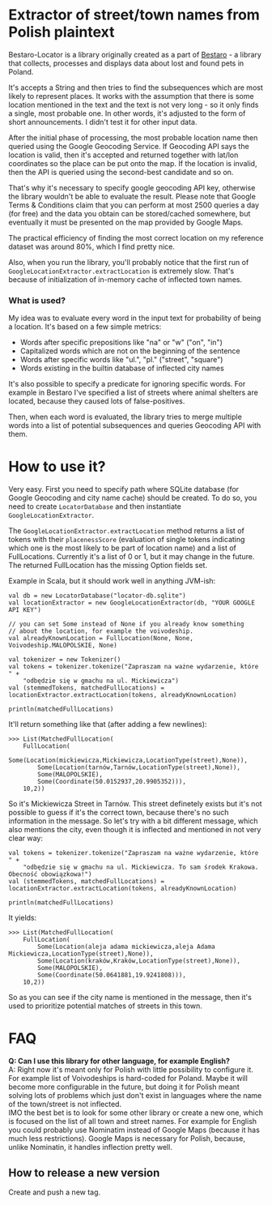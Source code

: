 # Extractor of street/town names from Polish plaintext

Bestaro-Locator is a library originally created as a part of [Bestaro](https://github.com/alchrabas/bestaro) - a library that collects, processes and displays data about lost and found pets in Poland.

It's accepts a String and then tries to find the subsequences which are most likely to represent places. It works with the assumption that there is some location mentioned in the text and the text is not very long - so it only finds a single, most probable one. In other words, it's adjusted to the form of short announcements. I didn't test it for other input data.


After the initial phase of processing, the most probable location name then queried using the Google Geocoding Service. If Geocoding API says the location is valid, then it's accepted and returned together with lat/lon coordinates so the place can be put onto the map. If the location is invalid, then the API is queried using the second-best candidate and so on.

That's why it's necessary to specify google geocoding API key, otherwise the library wouldn't be able to evaluate the result.
Please note that Google Terms & Conditions claim that you can perform at most 2500 queries a day (for free) and the data you obtain can be stored/cached somewhere, but eventually it must be presented on the map provided by Google Maps.

The practical efficiency of finding the most correct location on my reference dataset was around 80%, which I find pretty nice.

Also, when you run the library, you'll probably notice that the first run of `GoogleLocationExtractor.extractLocation` is extremely slow. That's because of initialization of in-memory cache of inflected town names.

### What is used?
My idea was to evaluate every word in the input text for probability of being a location. It's based on a few simple metrics:
 - Words after specific prepositions like "na" or "w" ("on", "in")
 - Capitalized words which are not on the beginning of the sentence
 - Words after specific words like "ul.", "pl." ("street", "square")
 - Words existing in the builtin database of inflected city names

It's also possible to specify a predicate for ignoring specific words. For example in Bestaro I've specified a list of streets where animal shelters are located, because they caused lots of false-positives.

Then, when each word is evaluated, the library tries to merge multiple words into a list of potential subsequences and queries Geocoding API with them.

# How to use it?

Very easy. First you need to specify path where SQLite database (for Google Geocoding and city name cache) should be created. To do so, you need to create `LocatorDatabase` and then instantiate `GoogleLocationExtractor`.

The `GoogleLocationExtractor.extractLocation` method returns a list of tokens with their `placenessScore` (evaluation of single tokens indicating which one is the most likely to be part of location name) and a list of FullLocations. Currently it's a list of 0 or 1, but it may change in the future. The returned FullLocation has the missing Option fields set.

Example in Scala, but it should work well in anything JVM-ish:

```
val db = new LocatorDatabase("locator-db.sqlite")
val locationExtractor = new GoogleLocationExtractor(db, "YOUR GOOGLE API KEY")

// you can set Some instead of None if you already know something
// about the location, for example the voivodeship.
val alreadyKnownLocation = FullLocation(None, None, Voivodeship.MALOPOLSKIE, None)

val tokenizer = new Tokenizer()
val tokens = tokenizer.tokenize("Zapraszam na ważne wydarzenie, które " + 
	"odbędzie się w gmachu na ul. Mickiewicza")
val (stemmedTokens, matchedFullLocations) = locationExtractor.extractLocation(tokens, alreadyKnownLocation)

println(matchedFullLocations)
```

It'll return something like that (after adding a few newlines):
```
>>> List(MatchedFullLocation(
	FullLocation(
		Some(Location(mickiewicza,Mickiewicza,LocationType(street),None)),
		Some(Location(tarnów,Tarnów,LocationType(street),None)),
		Some(MALOPOLSKIE),
		Some(Coordinate(50.0152937,20.9905352))),
	10,2))
```

So it's Mickiewicza Street in Tarnów. This street definetely exists but it's not possible to guess if it's the correct town, because there's no such information in the message. So let's try with a bit different message, which also mentions the city, even though it is inflected and mentioned in not very clear way:

```
val tokens = tokenizer.tokenize("Zapraszam na ważne wydarzenie, które " +
	"odbędzie się w gmachu na ul. Mickiewicza. To sam środek Krakowa. Obecność obowiązkowa!")
val (stemmedTokens, matchedFullLocations) = locationExtractor.extractLocation(tokens, alreadyKnownLocation)

println(matchedFullLocations)
```

It yields:
```
>>> List(MatchedFullLocation(
	FullLocation(
		Some(Location(aleja adama mickiewicza,aleja Adama Mickiewicza,LocationType(street),None)),
		Some(Location(kraków,Kraków,LocationType(street),None)),
		Some(MALOPOLSKIE),
		Some(Coordinate(50.0641881,19.9241808))),
	10,2))
```

So as you can see if the city name is mentioned in the message, then it's used to prioritize potential matches of streets in this town.


# FAQ
**Q: Can I use this library for other language, for example English?**  
A: Right now it's meant only for Polish with little possibility to configure it. For example list of Voivodeships is hard-coded for Poland. Maybe it will become more configurable in the future, but doing it for Polish meant solving lots of problems which just don't exist in languages where the name of the town/street is not inflected.  
IMO the best bet is to look for some other library or create a new one, which is focused on the list of all town and street names. For example for English you could probably use Nominatim instead of Google Maps (because it has much less restrictions). Google Maps is necessary for Polish, because, unlike Nominatin, it handles inflection pretty well.

## How to release a new version

Create and push a new tag.

